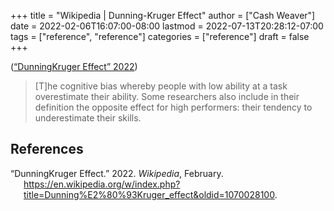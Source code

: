 +++
title = "Wikipedia | Dunning-Kruger Effect"
author = ["Cash Weaver"]
date = 2022-02-06T16:07:00-08:00
lastmod = 2022-07-13T20:28:12-07:00
tags = ["reference", "reference"]
categories = ["reference"]
draft = false
+++

(<a href="#citeproc_bib_item_1">“DunningKruger Effect” 2022</a>)

> [T]he cognitive bias whereby people with low ability at a task overestimate their ability. Some researchers also include in their definition the opposite effect for high performers: their tendency to underestimate their skills.

## References

<style>.csl-entry{text-indent: -1.5em; margin-left: 1.5em;}</style><div class="csl-bib-body">
  <div class="csl-entry"><a id="citeproc_bib_item_1"></a>“DunningKruger Effect.” 2022. <i>Wikipedia</i>, February. <a href="https://en.wikipedia.org/w/index.php?title=Dunning%E2%80%93Kruger_effect&oldid=1070028100">https://en.wikipedia.org/w/index.php?title=Dunning%E2%80%93Kruger_effect&#38;oldid=1070028100</a>.</div>
</div>
